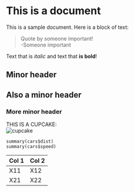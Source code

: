 This is a document
========================================================

This is a sample document. Here is a block of text:

> Quote by someone important!  
-Someone important

Text that is *italic* and text that **is bold**!

Minor header
------------

## Also a minor header

### More minor header

THIS IS A CUPCAKE:  
![cupcake](figure/cupcake.jpg)

```{}
summary(cars$dist)
summary(cars$speed)
```

Col 1 | Col 2
------|------
X11 | X12
X21 | X22
